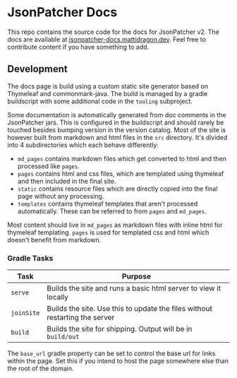 # JsonPatcher Docs
This repo contains the source code for the docs for JsonPatcher v2. 
The docs are available at [jsonpatcher-docs.mattidragon.dev](https://jsonpatcher-docs.mattidragon.dev).
Feel free to contribute content if you have something to add.

## Development
The docs page is build using a custom static site generator based on Thymeleaf and commonmark-java.
The build is managed by a gradle buildscript with some additional code in the `tooling` subproject.

Some documentation is automatically generated from doc comments in the JsonPatcher jars.
This is configured in the buildscript and should rarely be touched besides bumping version in the version catalog.
Most of the site is however built from markdown and html files in the `src` directory.
It's divided into 4 subdirectories which each behave differently:

* `md_pages` contains markdown files which get converted to html and then processed like `pages`.
* `pages` contains html and css files, which are templated using thymeleaf and then included in the final site.
* `static` contains resource files which are directly copied into the final page without any processing.
* `templates` contains thymeleaf templates that aren't processed automatically. 
  These can be referred to from `pages` and `md_pages`.

Most content should live in `md_pages` as markdown files with inline html for thymeleaf templating.
`pages` is used for templated css and html which doesn't benefit from markdown.

### Gradle Tasks
| Task       | Purpose                                                                     |
|------------|-----------------------------------------------------------------------------|
| `serve`    | Builds the site and runs a basic html server to view it locally             |
| `joinSite` | Builds the site. Use this to update the files without restarting the server |
| `build`    | Builds the site for shipping. Output will be in `build/out`                 |

The `base_url` gradle property can be set to control the base url for links within the page.
Set this if you intend to host the page somewhere else than the root of the domain.
